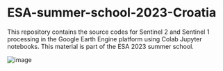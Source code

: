 # ESA-summer-school-2023-Croatia
This repository contains the source codes for Sentinel 2 and Sentinel 1 processing in the Google Earth Engine platform using Colab Jupyter notebooks. This material is part of the ESA 2023 summer school. 

![image](https://github.com/PhD-Gabriel-Caballero/ESA-summer-school-2023-Croatia/assets/92304222/2803ce25-b928-4a2b-b508-2fc4ecc1d258)

